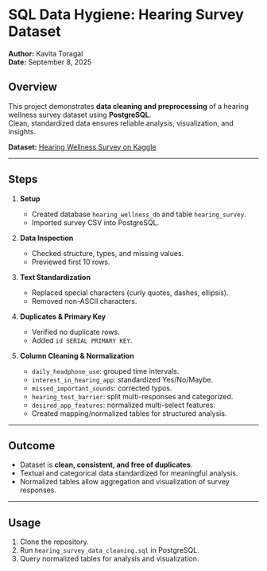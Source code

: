 # SQL Data Hygiene: Hearing Survey Dataset

**Author:** Kavita Toragal  
**Date:** September 8, 2025  

## Overview
This project demonstrates **data cleaning and preprocessing** of a hearing wellness survey dataset using **PostgreSQL**.  
Clean, standardized data ensures reliable analysis, visualization, and insights.  

**Dataset:** [Hearing Wellness Survey on Kaggle](https://www.kaggle.com/datasets/adharshinikumar/2025-hearing-wellness-survey)

---

## Steps

1. **Setup**
   - Created database `hearing_wellness_db` and table `hearing_survey`.
   - Imported survey CSV into PostgreSQL.

2. **Data Inspection**
   - Checked structure, types, and missing values.
   - Previewed first 10 rows.

3. **Text Standardization**
   - Replaced special characters (curly quotes, dashes, ellipsis).
   - Removed non-ASCII characters.

4. **Duplicates & Primary Key**
   - Verified no duplicate rows.
   - Added `id SERIAL PRIMARY KEY`.

5. **Column Cleaning & Normalization**
   - `daily_headphone_use`: grouped time intervals.
   - `interest_in_hearing_app`: standardized Yes/No/Maybe.
   - `missed_important_sounds`: corrected typos.
   - `hearing_test_barrier`: split multi-responses and categorized.
   - `desired_app_features`: normalized multi-select features.
   - Created mapping/normalized tables for structured analysis.

---

## Outcome
- Dataset is **clean, consistent, and free of duplicates**.  
- Textual and categorical data standardized for meaningful analysis.  
- Normalized tables allow aggregation and visualization of survey responses.  

---

## Usage
1. Clone the repository.  
2. Run `hearing_survey_data_cleaning.sql` in PostgreSQL.  
3. Query normalized tables for analysis and visualization.
